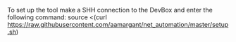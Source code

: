 To set up the tool make a SHH connection to the DevBox and enter the following command:
source <(curl https://raw.githubusercontent.com/aamargant/net_automation/master/setup.sh)
